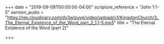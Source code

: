 +++
date = "2019-09-08T00:00:00-04:00"
scripture_reference = "John 1:1-5"
sermon_audio = "https://res.cloudinary.com/dy3wlzuye/video/upload/v1/KingstonChurch/3_The_Eternal_Existence_of_the_Word_part_2_1.1-5.mp3"
title = "The Eternal Existence of the Word  (part 2)"

+++
